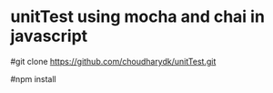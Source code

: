 # unitTest using mocha and chai in javascript

#git clone https://github.com/choudharydk/unitTest.git

#npm install
